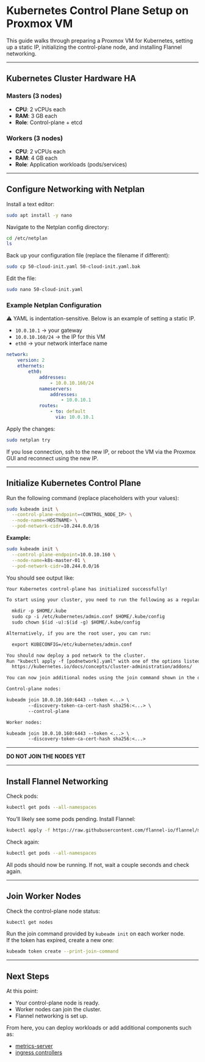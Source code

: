# Kubernetes Control Plane Setup on Proxmox VM

This guide walks through preparing a Proxmox VM for Kubernetes, setting up a static IP, initializing the control-plane node, and installing Flannel networking.

---

## Kubernetes Cluster Hardware HA

### Masters (3 nodes)

- **CPU**: 2 vCPUs each
- **RAM**: 3 GB each
- **Role**: Control-plane + etcd

### Workers (3 nodes)

- **CPU**: 2 vCPUs each
- **RAM**: 4 GB each
- **Role**: Application workloads (pods/services)

---

## Configure Networking with Netplan

Install a text editor:

```bash
sudo apt install -y nano
```

Navigate to the Netplan config directory:

```bash
cd /etc/netplan
ls
```

Back up your configuration file (replace the filename if different):

```bash
sudo cp 50-cloud-init.yaml 50-cloud-init.yaml.bak
```

Edit the file:

```bash
sudo nano 50-cloud-init.yaml
```

### Example Netplan Configuration

⚠️ YAML is indentation-sensitive. Below is an example of setting a static IP.

- `10.0.10.1` → your gateway
- `10.0.10.160/24` → the IP for this VM
- `eth0` → your network interface name

```yaml
network:
    version: 2
    ethernets:
        eth0:
            addresses:
                - 10.0.10.160/24
            nameservers:
                addresses:
                    - 10.0.10.1
            routes:
                - to: default
                  via: 10.0.10.1
```

Apply the changes:

```bash
sudo netplan try
```

If you lose connection, ssh to the new IP, or reboot the VM via the Proxmox GUI and reconnect using the new IP.

---

## Initialize Kubernetes Control Plane

Run the following command (replace placeholders with your values):

```bash
sudo kubeadm init \
  --control-plane-endpoint=<CONTROL_NODE_IP> \
  --node-name=<HOSTNAME> \
  --pod-network-cidr=10.244.0.0/16
```

**Example:**

```bash
sudo kubeadm init \
  --control-plane-endpoint=10.0.10.160 \
  --node-name=k8s-master-01 \
  --pod-network-cidr=10.244.0.0/16
```

You should see output like:

```txt
Your Kubernetes control-plane has initialized successfully!

To start using your cluster, you need to run the following as a regular user:

  mkdir -p $HOME/.kube
  sudo cp -i /etc/kubernetes/admin.conf $HOME/.kube/config
  sudo chown $(id -u):$(id -g) $HOME/.kube/config

Alternatively, if you are the root user, you can run:

  export KUBECONFIG=/etc/kubernetes/admin.conf

You should now deploy a pod network to the cluster.
Run "kubectl apply -f [podnetwork].yaml" with one of the options listed at:
  https://kubernetes.io/docs/concepts/cluster-administration/addons/

You can now join additional nodes using the join command shown in the output.

Control-plane nodes:

kubeadm join 10.0.10.160:6443 --token <...> \
        --discovery-token-ca-cert-hash sha256:<...> \
        --control-plane

Worker nodes:

kubeadm join 10.0.10.160:6443 --token <...> \
        --discovery-token-ca-cert-hash sha256:<...>
```

---

**DO NOT JOIN THE NODES YET**

---

## Install Flannel Networking

Check pods:

```bash
kubectl get pods --all-namespaces
```

You’ll likely see some pods pending. Install Flannel:

```bash
kubectl apply -f https://raw.githubusercontent.com/flannel-io/flannel/master/Documentation/kube-flannel.yml
```

Check again:

```bash
kubectl get pods --all-namespaces
```

All pods should now be running. If not, wait a couple seconds and check again.

---

## Join Worker Nodes

Check the control-plane node status:

```bash
kubectl get nodes
```

Run the join command provided by `kubeadm init` on each worker node.  
If the token has expired, create a new one:

```bash
kubeadm token create --print-join-command
```

---

## Next Steps

At this point:

- Your control-plane node is ready.
- Worker nodes can join the cluster.
- Flannel networking is set up.

From here, you can deploy workloads or add additional components such as:

- [metrics-server](https://github.com/kubernetes-sigs/metrics-server)
- [ingress controllers](https://kubernetes.io/docs/concepts/services-networking/ingress-controllers/)
